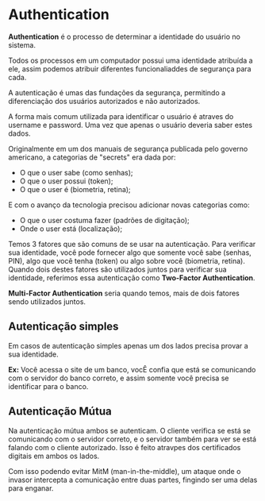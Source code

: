 # Authentication

**Authentication** é o processo de determinar a identidade do usuário no sistema.

Todos os processos em um computador possui uma identidade atribuída a ele, assim podemos atribuir diferentes funcionaliaddes de segurança para cada.

A autenticação é umas das fundações da segurança, permitindo a diferenciação dos usuários autorizados e não autorizados.

A forma mais comum utilizada para identificar o usuário é atraves do username e password. Uma vez que apenas o usuário deveria saber estes dados.

Originalmente em um dos manuais de segurança publicada pelo governo americano, a categorias de "secrets" era dada por:

- O que o user sabe (como senhas);
- O que o user possui (token);
- O que o user é (biometria, retina);

E com o avanço da tecnologia precisou adicionar novas categorias como:

- O que o user costuma fazer (padrões de digitação);
- Onde o user está (localização);

Temos 3 fatores que são comuns de se usar na autenticação. Para verificar sua identidade, você pode fornecer algo que somente você sabe (senhas, PIN), algo que você tenha (token) ou algo sobre você (biometria, retina). Quando dois destes fatores são utilizados juntos para verificar sua identidade, referimos essa autenticação como **Two-Factor Authentication**.

**Multi-Factor Authentication** seria quando temos, mais de dois fatores sendo utilizados juntos.

## Autenticação simples

Em casos de autenticação simples apenas um dos lados precisa provar a sua identidade.

**Ex:** Você acessa o site de um banco, vocÊ confia que está se comunicando com o servidor do banco correto, e assim somente você precisa se identificar para o banco.

## Autenticação Mútua

Na autenticação mútua ambos se autenticam. O cliente verifica se está se comunicando com o servidor correto, e o servidor também para ver se está falando com o cliente autorizado. Isso é feito atravpes dos certificados digitais em ambos os lados.

Com isso podendo evitar MitM (man-in-the-middle), um ataque onde o invasor intercepta a comunicação entre duas partes, fingindo ser uma delas para enganar.
